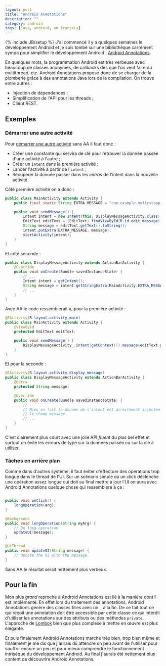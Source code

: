 ```yaml
---
layout: post
title: "Android Annotations"
description: ""
category: android
tags: [java, android, en français]
---
```

{% include JB/setup %}
J'ai commencé il y a quelques semaines le développement Android et je suis tombé sur une bibliothèque carrément sympa pour simplifier le développement Android : [Android Annotations](https://github.com/excilys/androidannotations/wiki).
<!--more-->

En quelques mots, la programmation Android est très verbeuse avec beaucoup de classes anonymes, de callbacks dès que l'on veut faire du multithread, etc. Android Annotations propose donc de se charger de la plomberie grâce à des annotations Java lors de la compilation. On trouve entre autres :

- Injection de dépendences ;
- Simplification de l'API pour les threads ;
- Client REST.

## Exemples

### Démarrer une autre activité

Pour [démarrer une autre activité](https://developer.android.com/training/basics/firstapp/starting-activity.html) sans AA il faut donc :

- Créer une constante qui servira de clé pour retrouver la donnée passée d'une activité à l'autre ;
- Créer un `intent` dans la première activité ;
- Lancer l'activité à partir de l'`intent` ;
- Récupérer la donnée passer dans les *extras* de l'intent dans la nouvelle activité.

Côté première activité on a donc :

```java
public class MainActivity extends Activity {
    public final static String EXTRA_MESSAGE = "com.example.myfirstapp.MESSAGE";

    public void sendMessage() {
        Intent intent = new Intent(this, DisplayMessageActivity.class);
        EditText editText = (EditText) findViewById(R.id.edit_message);
        String message = editText.getText().toString();
        intent.putExtra(EXTRA_MESSAGE, message);
        startActivity(intent);
    }
}
```

Et côté seconde :

```java
public class DisplayMessageActivity extends ActionBarActivity {
    @Override
    public void onCreate(Bundle savedInstanceState) {
        // ...
        Intent intent = getIntent();
        String message = intent.getStringExtra(MainActivity.EXTRA_MESSAGE);
        // ...
    }
}
```

Avec AA le code ressemblerait à, pour la première activité :

```java
@EActivity(R.layout.activity_main)
public class MainActivity extends Activity {
    @ViewById
    protected EditText editText;

    public void sendMessage() {
        DisplayMessageActivity_.intent(getContext()).message(editText.getText().toString()).start();
    }
}
 ```

Et pour la seconde :

```java
@EActivity(R.layout.activity_display_message)
public class DisplayMessageActivity extends ActionBarActivity {
    @Extra
    protected String message;

    @Override
    public void onCreate(Bundle savedInstanceState) {
        // ...
        // Rien en fait la donnée de l'intent est directement injectée dans
        // le champ message
        // ...
    }
}
```

C'est clairement plus court avec une jolie API *fluent* du plus bel effet et surtout on évite les erreurs de type sur la données passée ou sur la clé à utiliser.

### Tâches en arrière plan

Comme dans d'autres système, il faut éviter d'effectuer des opérations trop longue dans le thread de l'UI. Sur un scénario simple où un click déclenche une opération assez longue qui doit au final mettre à jour l'UI on aura avec Android Annotations quelque chose qui ressemblera à ça :

```java

public void onClick() {
    longOperation(arg);
}

@Background
public void longOperation(String myArg) {
    // Do long operation
    updateUI(message);
}

@UiThread
public void updateUI(String message) {
    // Update the UI with the message.
}
```

Sans AA le résultat serait nettement plus verbeux.

## Pour la fin

Mon plus *grand* reproche à Android Annotations est lié à la manière dont il est implémenté. En effet lors du traitement des annotations, Android Annotations génère des classes filles avec un `_` à la fin. De ce fait tout ce qui reçoit une annotation doit être accessible par cette classe ce qui interdit d'utiliser les annotations sur des attributs ou des méthodes `private`. L'approche de [Lombok](/libraries/2014/05/28/retour-sur-lombok/) bien que plus complexe à mettre en œuvre est plus élégante.

Et puis finalement Android Annotations marche très bien, trop bien même et finalement je me dis que j'aurais dû attendre un peu avant de l'utiliser pour souffrir encore un peu et pour mieux comprendre le fonctionnement intrisèque du développement Android. Au final j'aurais été nettement plus content de découvrire Android Annotations.
